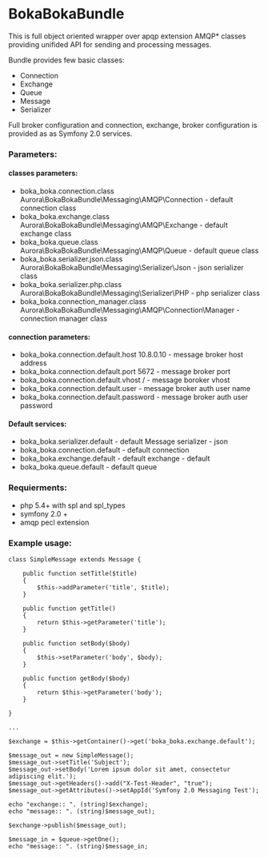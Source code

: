 BokaBokaBundle
==============


This is full object oriented wrapper over apqp extension AMQP* classes
providing unifided API for sending and processing messages.

Bundle provides few basic classes:
* Connection
* Exchange
* Queue
* Message
* Serializer

Full broker configuration and connection, exchange, broker configuration is provided as as Symfony 2.0 services.

### Parameters:

#### classes parameters:

* boka_boka.connection.class Aurora\BokaBokaBundle\Messaging\AMQP\Connection - default connection class
* boka_boka.exchange.class Aurora\BokaBokaBundle\Messaging\AMQP\Exchange - default exchange class
* boka_boka.queue.class Aurora\BokaBokaBundle\Messaging\AMQP\Queue - default queue class
* boka_boka.serializer.json.class Aurora\BokaBokaBundle\Messaging\Serializer\Json - json serializer class
* boka_boka.serializer.php.class Aurora\BokaBokaBundle\Messaging\Serializer\PHP - php serializer class
* boka_boka.connection_manager.class Aurora\BokaBokaBundle\Messaging\AMQP\Connection\Manager - connection manager class

#### connection parameters:
* boka_boka.connection.default.host 10.8.0.10 - message broker host address
* boka_boka.connection.default.port 5672 - message broker port
* boka_boka.connection.default.vhost / - message boroker vhost
* boka_boka.connection.default.user - message broker auth user name
* boka_boka.connection.default.password - message broker auth user password

#### Default services:

* boka_boka.serializer.default - default Message serializer - json
* boka_boka.connection.default - default connection
* boka_boka.exchange.default - default exchange - default
* boka_boka.queue.default - default queue


### Requierments:

* php 5.4+ with spl and spl_types
* symfony 2.0 +
* amqp pecl extension


### Example usage:

    class SimpleMessage extends Message {

        public function setTitle($title)
        {
            $this->addParameter('title', $title);
        }

        public function getTitle()
        {
            return $this->getParameter('title');
        }

        public function setBody($body)
        {
            $this->setParameter('body', $body);
        }

        public function getBody($body)
        {
            return $this->getParameter('body');
        }

    }

    ...

    $exchange = $this->getContainer()->get('boka_boka.exchange.default');

    $message_out = new SimpleMessage();
    $message_out->setTitle('Subject');
    $message_out->setBody('Lorem ipsum dolor sit amet, consectetur adipiscing elit.');
    $message_out->getHeaders()->add("X-Test-Header", "true");
    $message_out->getAttributes()->setAppId('Symfony 2.0 Messaging Test');

    echo "exchange:: ". (string)$exchange);
    echo "message:: ". (string)$message_out);

    $exchange->publish($message_out);

    $message_in = $queue->getOne();
    echo "message:: ". (string)$message_in;